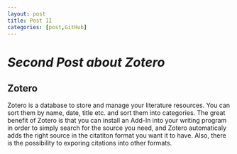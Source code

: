 ```yaml
---
layout: post
title: Post II
categories: [post,GitHub]
---
```


# _Second Post about Zotero_
## Zotero

Zotero is a database to store and manage your literature resources. You can sort them by name, date, title etc. and sort them into categories. 
The great benefit of Zotero is that you can install an Add-In into your writing program in order to simply search for the source you need, and Zotero automaticaly adds the right source in the citatiton format you want it to have. 
Also, there is the possibility to exporing citations into other formats. 



